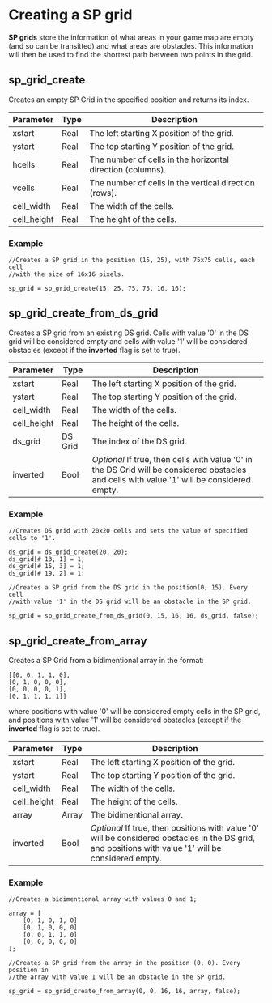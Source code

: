 # Creating a SP grid
**SP grids** store the information of what areas in your game map are empty (and so can be transitted) and what areas are obstacles. This information will then be used to find the shortest path between two points in the grid.
## sp_grid_create
Creates an empty SP Grid in the specified position and returns its index.

| Parameter   | Type | Description
|-------------|------|------------
| xstart      | Real | The left starting X position of the grid.
| ystart      | Real | The top starting Y position of the grid.
| hcells      | Real | The number of cells in the horizontal direction (columns).
| vcells      | Real | The number of cells in the vertical direction (rows).
| cell_width  | Real | The width of the cells.
| cell_height | Real | The height of the cells.

### Example

```gml
//Creates a SP grid in the position (15, 25), with 75x75 cells, each cell
//with the size of 16x16 pixels.
	
sp_grid = sp_grid_create(15, 25, 75, 75, 16, 16);
```

## sp_grid_create_from_ds_grid
Creates a SP grid from an existing DS grid. Cells with value '0' in the DS grid will be considered empty and cells with value '1' will be considered obstacles (except if the **inverted** flag is set to true).

| Parameter   | Type    | Description
|-------------|---------|------------
| xstart      | Real    | The left starting X position of the grid.
| ystart      | Real    | The top starting Y position of the grid.
| cell_width  | Real    | The width of the cells.
| cell_height | Real    | The height of the cells.
| ds_grid     | DS Grid | The index of the DS grid.
| inverted    | Bool    | *Optional* If true, then cells with value '0' in the DS Grid will be considered obstacles and cells with value '1' will be considered empty.

### Example

```gml
//Creates DS grid with 20x20 cells and sets the value of specified cells to '1'.
	
ds_grid = ds_grid_create(20, 20);
ds_grid[# 13, 1] = 1;
ds_grid[# 15, 3] = 1;
ds_grid[# 19, 2] = 1; 
		
//Creates a SP grid from the DS grid in the position(0, 15). Every cell
//with value '1' in the DS grid will be an obstacle in the SP grid.
	
sp_grid = sp_grid_create_from_ds_grid(0, 15, 16, 16, ds_grid, false);
```

## sp_grid_create_from_array
Creates a SP Grid from a bidimentional array in the format:

 ```gml
[[0, 0, 1, 1, 0],
 [0, 1, 0, 0, 0],
 [0, 0, 0, 0, 1],
 [0, 1, 1, 1, 1]]
 ```

where positions with value '0' will be considered empty cells in the SP grid, and positions with value '1' will be considered obstacles (except if the **inverted** flag is set to true).

| Parameter   | Type    | Description
|-------------|---------|------------
| xstart      | Real    | The left starting X position of the grid.
| ystart      | Real    | The top starting Y position of the grid.
| cell_width  | Real    | The width of the cells.
| cell_height | Real    | The height of the cells.
| array       | Array   | The bidimentional array.
| inverted    | Bool    | *Optional* If true, then positions with value '0' will be considered obstacles in the DS grid, and positions with value '1' will be considered empty.

### Example

```gml
//Creates a bidimentional array with values 0 and 1;
		
array = [
	[0, 1, 0, 1, 0]
	[0, 1, 0, 0, 0]
	[0, 0, 1, 1, 0]
	[0, 0, 0, 0, 0]
];
	
//Creates a SP grid from the array in the position (0, 0). Every position in
//the array with value 1 will be an obstacle in the SP grid.

sp_grid = sp_grid_create_from_array(0, 0, 16, 16, array, false);
```

